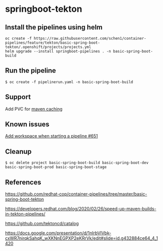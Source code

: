 # springboot-tekton

## Install the pipelines using helm

```
oc create -f https://raw.githubusercontent.com/schen1/container-pipelines/feature/tekton/basic-spring-boot-tekton/.openshift/projects/projects.yml
helm upgrade --install springboot-pipelines . -n basic-spring-boot-build
```

## Run the pipeline

```
$ oc create -f pipelinerun.yaml -n basic-spring-boot-build
```

## Support
Add PVC for [maven caching](https://developers.redhat.com/blog/2020/02/26/speed-up-maven-builds-in-tekton-pipelines/)



## Known issues
[Add workspace when starting a pipeline #651](https://github.com/tektoncd/cli/issues/651)


## Cleanup
```
$ oc delete project basic-spring-boot-build basic-spring-boot-dev basic-spring-boot-prod basic-spring-boot-stage
```

## References
https://github.com/redhat-cop/container-pipelines/tree/master/basic-spring-boot-tekton

https://developers.redhat.com/blog/2020/02/26/speed-up-maven-builds-in-tekton-pipelines/

https://github.com/tektoncd/catalog

https://docs.google.com/presentation/d/1nIrbVlVbk-cxWR7njrqkSahqK_wXKNnEGPXP2eKRrVk/edit#slide=id.g432884ce64_4_1420

